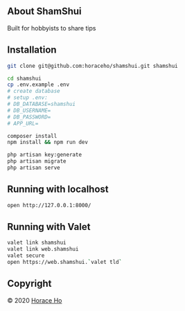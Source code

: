 ## About ShamShui

Built for hobbyists to share tips

## Installation
```bash
git clone git@github.com:horaceho/shamshui.git shamshui

cd shamshui
cp .env.example .env
# create database
# setup .env:
# DB_DATABASE=shamshui
# DB_USERNAME=
# DB_PASSWORD=
# APP_URL=

composer install
npm install && npm run dev

php artisan key:generate
php artisan migrate
php artisan serve
```
## Running with localhost
```bash
open http://127.0.0.1:8000/
```

## Running with Valet
```bash
valet link shamshui
valet link web.shamshui
valet secure
open https://web.shamshui.`valet tld`
```

## Copyright

&copy; 2020 [Horace Ho](https://horaceho.com)
